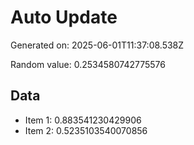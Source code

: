 # Auto Update

Generated on: 2025-06-01T11:37:08.538Z

Random value: 0.2534580742775576

## Data

- Item 1: 0.883541230429906
- Item 2: 0.5235103540070856